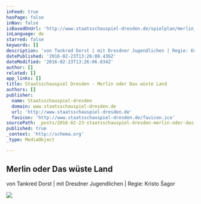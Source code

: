 ```yaml
---
inFeed: true
hasPage: false
inNav: false
isBasedOnUrl: 'http://www.staatsschauspiel-dresden.de/spielplan/merlin_oder_das_wueste_land/'
inLanguage: de
starred: false
keywords: []
description: 'von Tankred Dorst | mit Dresdner Jugendlichen | Regie: Kristo Šagor | Premiere am 27. September 2014 | Kleines Haus 2 Die Bürgerbühne „Merlin ist ein Vogel. Und er ist auch wieder kein Vogel. Merlin ist ein Gedanke, der durch den Kopf fliegt. Merlin ist etwas, das seine Gestalt verändert.'
datePublished: '2016-02-23T13:26:08.436Z'
dateModified: '2016-02-23T13:26:06.034Z'
author: []
related: []
app_links: []
title: Staatsschauspiel Dresden - Merlin oder Das wüste Land
authors: []
publisher:
  name: Staatsschauspiel-dresden
  domain: www.staatsschauspiel-dresden.de
  url: 'http://www.staatsschauspiel-dresden.de'
  favicon: 'http://www.staatsschauspiel-dresden.de/favicon.ico'
sourcePath: _posts/2016-02-23-staatsschauspiel-dresden-merlin-oder-das-wuste-land.md
published: true
_context: 'http://schema.org'
_type: MediaObject

---
```

<article style=""><h1>Merlin oder Das wüste Land</h1><p>von Tankred Dorst | mit Dresdner Jugendlichen | Regie: Kristo Šagor </p><img src="http://www.staatsschauspiel-dresden.de/content-images/gallery1280/20289/merlinzwei0700_presse.jpg" /></article>